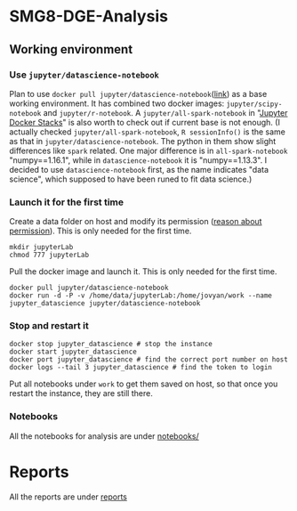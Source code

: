 # SMG8-DGE-Analysis


## Working environment

### Use `jupyter/datascience-notebook`

Plan to use 
`docker pull jupyter/datascience-notebook`([link](https://hub.docker.com/r/jupyter/datascience-notebook)) as a base working environment. It has combined two docker images: `jupyter/scipy-notebook` and `jupyter/r-notebook`. A `jupyter/all-spark-notebook` in "[Jupyter Docker Stacks](https://jupyter-docker-stacks.readthedocs.io/en/latest/using/selecting.html)" is also worth to check out if current base is not enough. (I actually checked `jupyter/all-spark-notebook`, `R sessionInfo()` is the same as that in `jupyter/datascience-notebook`. The python in them show slight differences like `spark` related. One major difference is in `all-spark-notebook` "numpy==1.16.1", while in `datascience-notebook` it is "numpy==1.13.3". I decided to use `datascience-notebook` first, as the name indicates "data science", which supposed to have been runed to fit data science.)

### Launch it for the first time

Create a data folder on host and modify its permission ([reason about permission](https://github.com/jupyter/docker-stacks/issues/114#issuecomment-242682549)). This is only needed for the first time. 

```
mkdir jupyterLab
chmod 777 jupyterLab
```

Pull the docker image and launch it. This is only needed for the first time. 

```
docker pull jupyter/datascience-notebook
docker run -d -P -v /home/data/jupyterLab:/home/jovyan/work --name jupyter_datascience jupyter/datascience-notebook
```

### Stop and restart it
```
docker stop jupyter_datascience # stop the instance
docker start jupyter_datascience
docker port jupyter_datascience # find the correct port number on host
docker logs --tail 3 jupyter_datascience # find the token to login
```

Put all notebooks under `work` to get them saved on host, so that once you restart the instance, they are still there.

### Notebooks

All the notebooks for analysis are under [notebooks/](https://github.com/RodenLuo/RBP-PAS/tree/master/notebooks)

# Reports

All the reports are under [reports](https://github.com/RodenLuo/RBP-PAS/tree/master/reports)
